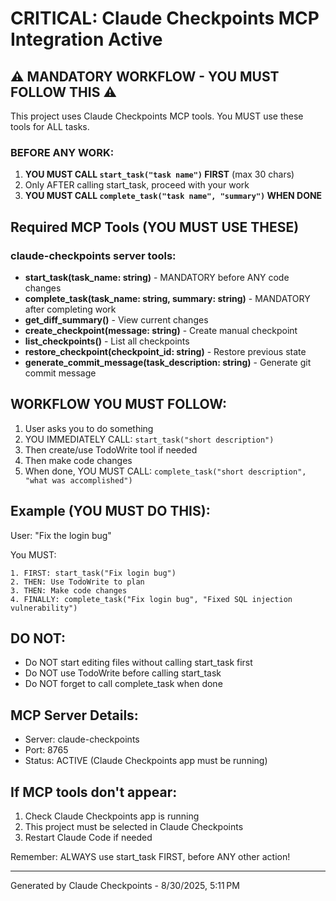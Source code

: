 # CRITICAL: Claude Checkpoints MCP Integration Active

## ⚠️ MANDATORY WORKFLOW - YOU MUST FOLLOW THIS ⚠️

This project uses Claude Checkpoints MCP tools. You MUST use these tools for ALL tasks.

### BEFORE ANY WORK:
1. **YOU MUST CALL `start_task("task name")` FIRST** (max 30 chars)
2. Only AFTER calling start_task, proceed with your work
3. **YOU MUST CALL `complete_task("task name", "summary")` WHEN DONE**

## Required MCP Tools (YOU MUST USE THESE)

### claude-checkpoints server tools:

- **start_task(task_name: string)** - MANDATORY before ANY code changes
- **complete_task(task_name: string, summary: string)** - MANDATORY after completing work
- **get_diff_summary()** - View current changes
- **create_checkpoint(message: string)** - Create manual checkpoint
- **list_checkpoints()** - List all checkpoints
- **restore_checkpoint(checkpoint_id: string)** - Restore previous state
- **generate_commit_message(task_description: string)** - Generate git commit message

## WORKFLOW YOU MUST FOLLOW:

1. User asks you to do something
2. YOU IMMEDIATELY CALL: `start_task("short description")`
3. Then create/use TodoWrite tool if needed
4. Then make code changes
5. When done, YOU MUST CALL: `complete_task("short description", "what was accomplished")`

## Example (YOU MUST DO THIS):

User: "Fix the login bug"

You MUST:
```
1. FIRST: start_task("Fix login bug")
2. THEN: Use TodoWrite to plan
3. THEN: Make code changes
4. FINALLY: complete_task("Fix login bug", "Fixed SQL injection vulnerability")
```

## DO NOT:
- Do NOT start editing files without calling start_task first
- Do NOT use TodoWrite before calling start_task
- Do NOT forget to call complete_task when done

## MCP Server Details:
- Server: claude-checkpoints
- Port: 8765
- Status: ACTIVE (Claude Checkpoints app must be running)

## If MCP tools don't appear:
1. Check Claude Checkpoints app is running
2. This project must be selected in Claude Checkpoints
3. Restart Claude Code if needed

Remember: ALWAYS use start_task FIRST, before ANY other action!

---
Generated by Claude Checkpoints - 8/30/2025, 5:11 PM